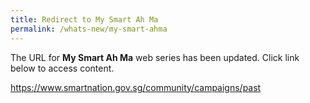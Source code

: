 ```yaml
---
title: Redirect to My Smart Ah Ma
permalink: /whats-new/my-smart-ahma
---
```

The URL for **My Smart Ah Ma** web series has been updated.  Click link below to access content. 


https://www.smartnation.gov.sg/community/campaigns/past